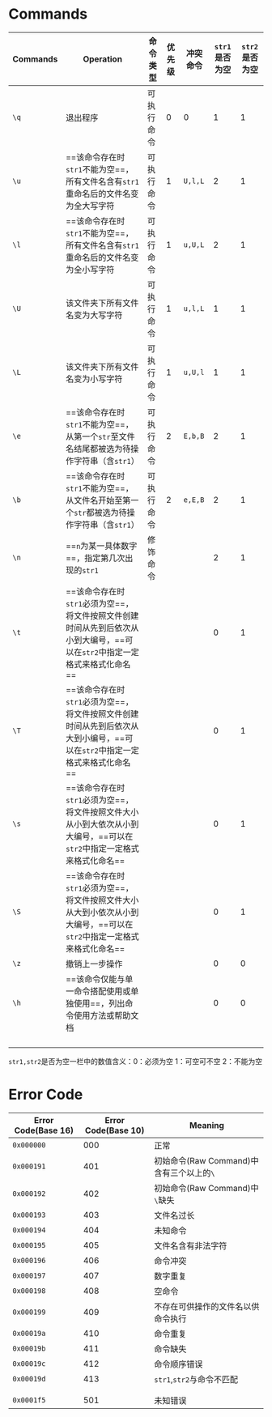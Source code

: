 # Commands

| Commands | Operation                                                    | 命令类型   | 优先级 | 冲突命令 | `str1`是否为空 | `str2`是否为空 |
| -------- | ------------------------------------------------------------ | ---------- | ------ | -------- | -------------- | -------------- |
| `\q`     | 退出程序                                                     | 可执行命令 | 0      | 0        | 1              | 1              |
| `\u`     | ==该命令存在时`str1`不能为空==，所有文件名含有`str1`重命名后的文件名变为全大写字符 | 可执行命令 | 1      | `U,l,L`  | 2              | 1              |
| `\l`     | ==该命令存在时`str1`不能为空==，所有文件名含有`str1`重命名后的文件名变为全小写字符 | 可执行命令 | 1      | `u,U,L`  | 2              | 1              |
| `\U`     | 该文件夹下所有文件名变为大写字符                             | 可执行命令 | 1      | `u,l,L`  | 1              | 1              |
| `\L`     | 该文件夹下所有文件名变为小写字符                             | 可执行命令 | 1      | `u,U,l`  | 1              | 1              |
| `\e`     | ==该命令存在时`str1`不能为空==，从第一个`str`至文件名结尾都被选为待操作字符串（含`str1`） | 可执行命令 | 2      | `E,b,B`  | 2              | 1              |
| `\b`     | ==该命令存在时`str1`不能为空==，从文件名开始至第一个`str`都被选为待操作字符串（含`str1`） | 可执行命令 | 2      | `e,E,B`  | 2              | 1              |
| `\n`     | ==`n`为某一具体数字==，指定第几次出现的`str1`                | 修饰命令   |        |          | 2              | 1              |
| `\t`     | ==该命令存在时`str1`必须为空==，将文件按照文件创建时间从先到后依次从小到大编号，==可以在`str2`中指定一定格式来格式化命名== |            |        |          | 0              | 1              |
| `\T`     | ==该命令存在时`str1`必须为空==，将文件按照文件创建时间从先到后依次从大到小编号，==可以在`str2`中指定一定格式来格式化命名== |            |        |          | 0              | 1              |
| `\s`     | ==该命令存在时`str1`必须为空==，将文件按照文件大小从小到大依次从小到大编号，==可以在`str2`中指定一定格式来格式化命名== |            |        |          | 0              | 1              |
| `\S`     | ==该命令存在时`str1`必须为空==，将文件按照文件大小从大到小依次从小到大编号，==可以在`str2`中指定一定格式来格式化命名== |            |        |          | 0              | 1              |
| `\z`     | 撤销上一步操作                                               |            |        |          | 0              | 0              |
| `\h`     | ==该命令仅能与单一命令搭配使用或单独使用==，列出命令使用方法或帮助文档 |            |        |          | 0              | 0              |
|          |                                                              |            |        |          |                |                |
|          |                                                              |            |        |          |                |                |
|          |                                                              |            |        |          |                |                |
|          |                                                              |            |        |          |                |                |

`str1,str2`是否为空一栏中的数值含义：0：必须为空 1：可空可不空 2：不能为空

# Error Code

| Error Code(Base 16) | Error Code(Base 10) | Meaning                                  |
| ------------------- | ------------------- | ---------------------------------------- |
| `0x000000`          | 000                 | 正常                                     |
| `0x000191`          | 401                 | 初始命令(Raw Command)中含有三个以上的`\` |
| `0x000192`          | 402                 | 初始命令(Raw Command)中`\`缺失           |
| `0x000193`          | 403                 | 文件名过长                               |
| `0x000194`          | 404                 | 未知命令                                 |
| `0x000195`          | 405                 | 文件名含有非法字符                       |
| `0x000196`          | 406                 | 命令冲突                                 |
| `0x000197`          | 407                 | 数字重复                                 |
| `0x000198`          | 408                 | 空命令                                   |
| `0x000199`          | 409                 | 不存在可供操作的文件名以供命令执行       |
| `0x00019a`          | 410                 | 命令重复                                 |
| `0x00019b`          | 411                 | 命令缺失                                 |
| `0x00019c`          | 412                 | 命令顺序错误                             |
| `0x00019d`          | 413                 | `str1`,`str2`与命令不匹配                |
|                     |                     |                                          |
|                     |                     |                                          |
| `0x0001f5`          | 501                 | 未知错误                                 |

